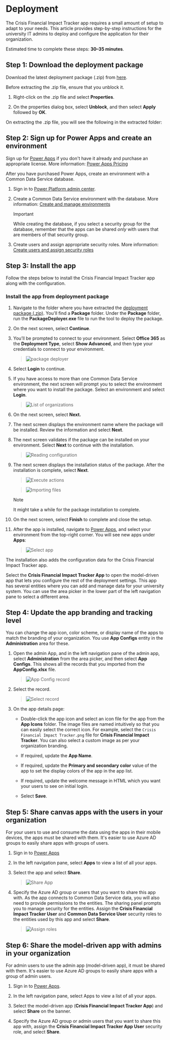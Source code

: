 # Deployment

The Crisis Financial Impact Tracker app requires a small amount of setup to adapt to your needs. This article provides step-by-step instructions for the university IT admins to deploy and configure the application for their organization.

Estimated time to complete these steps: **30–35 minutes**.

## Step 1: Download the deployment package

Download the latest deployment package (.zip) from [here](https://github.com/microsoft/powerapps-tools/blob/master/Apps/CrisisFinancialImpactTracker/CrisisFinancialImpactTracker.zip).

Before extracting the .zip file, ensure that you unblock it.

1. Right-click on the .zip file and select **Properties**.

1. On the properties dialog box, select **Unblock**, and then select **Apply** followed by **OK**.

On extracting the .zip file, you will see the following in the extracted folder:

## Step 2: Sign up for Power Apps and create an environment

Sign up for [Power Apps](https://docs.microsoft.com/power-platform/admin/signup-for-powerapps-admin) if you don't have it already and purchase an appropriate license. More information: [Power Apps Pricing](https://powerapps.microsoft.com/pricing/)

After you have purchased Power Apps, create an environment with a Common Data Service database.

1. Sign in to [Power Platform admin center](https://aka.ms/ppac).

1. Create a Common Data Service environment with the database. More information: [Create and manage environments](https://docs.microsoft.com/power-platform/admin/create-environment)

    > [!IMPORTANT]
    >  While creating the database, if you select a security group for the database, remember that the apps can be shared *only* with users that are members of that security group.

1. Create users and assign appropriate security roles. More information: [Create users and assign security roles](https://docs.microsoft.com/power-platform/admin/create-users-assign-online-security-roles)

## Step 3: Install the app

Follow the steps below to install the Crisis Financial Impact Tracker app along with the configuration.

### Install the app from deployment package

1. Navigate to the folder where you have extracted the [deployment package (.zip)](https://docs.microsoft.com/powerapps/sample-apps/emergency-response/deploy-configure#step-1-download-the-deployment-package). You'll find a **Package** folder. Under the **Package** folder, run the **PackageDeployer.exe** file to run the tool to deploy the package.

1. On the next screen, select **Continue**.

1. You’ll be prompted to connect to your environment. Select **Office 365** as the **Deployment Type**, select **Show Advanced**, and then type your credentials to connect to your environment.

   
   > ![package deployer](./media/package-deployer-connection-details-pane.png)

1. Select **Login** to continue.

1. If you have access to more than one Common Data Service environment, the next screen will prompt you to select the environment where you want to install the package. Select an environment and select **Login**.

    
    > ![List of organizations](./media/list-of-organizations-available.png)

1. On the next screen, select **Next.**

1. The next screen displays the environment name where the package will be installed. Review the information and select **Next**.

1. The next screen validates if the package can be installed on your environment. Select **Next** to continue with the installation.

   
   > ![Reading configuration](./media/reading-installer-configuration.png)

1. The next screen displays the installation status of the package. After the installation is complete, select **Next**.

   
   > ![Execute actions](./media/execute-install-actions.png)

   
   > ![Importing files](./media/importing-files.png)

   > [!NOTE]
   >  It might take a while for the package installation to complete.

1. On the next screen, select **Finish** to complete and close the setup.

1. After the app is installed, navigate to [Power Apps](https://make.powerapps.com/), and select your environment from the top-right corner. You will see new apps under **Apps**:

   
   > ![Select app](./media/select-app-from-list-of-apps.png)

The installation also adds the configuration data for the Crisis Financial Impact Tracker app.

Select the **Crisis Financial Impact Tracker App** to open the model-driven app that lets you configure the rest of the deployment settings. This app has several entities where you can add and manage data for your university system. You can use the area picker in the lower part of the left navigation pane to select a different area.

## Step 4: Update the app branding and tracking level

You can change the app icon, color scheme, or display name of the apps to
match the branding of your organization. You use **App Configs** entity in
the **Administration** area for these.

1. Open the admin App, and in the left navigation pane of the admin app, select **Administration** from the area picker, and then select **App Configs**. This shows all the records that you imported from the **AppConfig.xlsx** file.

   
   > ![App Config record](./media/select-app-config-record.png)

1. Select the record.

    
    > ![Select record](./media/cfit-app-config-record.png)

1. On the app details page:

   - Double-click the app icon and select an icon file for the app from the **App
    Icons** folder. The image files are named intuitively so that you can easily select the correct icon. For example, select the `Crisis Financial Impact Tracker.png` file for **Crisis Financial Impact Tracker**. You can also select a custom image as per your organization branding.

   - If required, update the **App Name**.

   - If required, update the **Primary and secondary color** value of the app to set the display colors of the app in the app list.

   - If required, update the welcome message in HTML which you want your users to see on initial login.

   - Select **Save**.

## Step 5: Share canvas apps with the users in your organization

For your users to use and consume the data using the apps in their mobile devices, the apps must be shared with them. It's easier to use Azure AD groups
to easily share apps with groups of users.

1. Sign in to [Power Apps](https://make.powerapps.com/)

1. In the left navigation pane, select **Apps** to view a list of all your apps.

1. Select the app and select **Share**.

   
   > ![Share App](./media/share-app.png)

1. Specify the Azure AD group or users that you want to share this app with. As the app connects to Common Data Service data, you will also need to provide permissions to the entities. The sharing panel prompts you to manage
security for the entities. Assign the **Crisis Financial Impact Tracker User** and **Common Data Service User** security roles to the entities used by this app and select **Share**.

   
   > ![Assign roles](./media/assign-roles.png)

## Step 6: Share the model-driven app with admins in your organization

For admin users to use the admin app (model-driven app), it must be shared
with them. It's easier to use Azure AD groups to easily share apps with a group
of admin users.

1. Sign in to [Power Apps](https://make.powerapps.com/).

2. In the left navigation pane, select Apps to view a list of all your apps.

3. Select the model-driven app (**Crisis Financial Impact Tracker App**) and select **Share** on the banner.

4. Specify the Azure AD group or admin users that you want to share this app
with, assign the **Crisis Financial Impact Tracker App User** security role, and
select **Share**.
